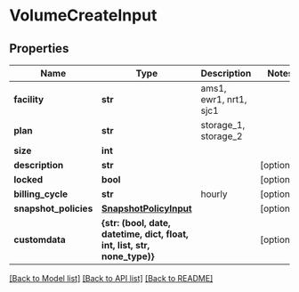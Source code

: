 # VolumeCreateInput


## Properties
Name | Type | Description | Notes
------------ | ------------- | ------------- | -------------
**facility** | **str** | ams1, ewr1, nrt1, sjc1 | 
**plan** | **str** | storage_1, storage_2 | 
**size** | **int** |  | 
**description** | **str** |  | [optional] 
**locked** | **bool** |  | [optional] 
**billing_cycle** | **str** | hourly | [optional] 
**snapshot_policies** | [**SnapshotPolicyInput**](SnapshotPolicyInput.md) |  | [optional] 
**customdata** | **{str: (bool, date, datetime, dict, float, int, list, str, none_type)}** |  | [optional] 

[[Back to Model list]](../README.md#documentation-for-models) [[Back to API list]](../README.md#documentation-for-api-endpoints) [[Back to README]](../README.md)


